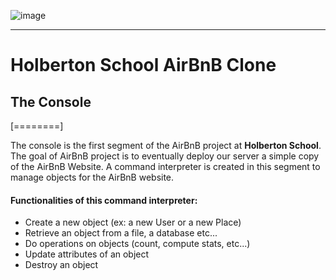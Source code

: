 ![image](https://user-images.githubusercontent.com/98335124/177196137-35b5a657-1f9d-45b3-8e96-45a0fd659660.png)
***

# Holberton School AirBnB Clone
## The Console
[========]

The console is the first segment of the AirBnB project at **Holberton School**. The goal of AirBnB project is to eventually deploy our server a simple copy of the AirBnB Website. A command interpreter is created in this segment to manage objects for the AirBnB website.

#### Functionalities of this command interpreter:
- Create a new object (ex: a new User or a new Place)
- Retrieve an object from a file, a database etc...
- Do operations on objects (count, compute stats, etc...)
- Update attributes of an object
- Destroy an object


